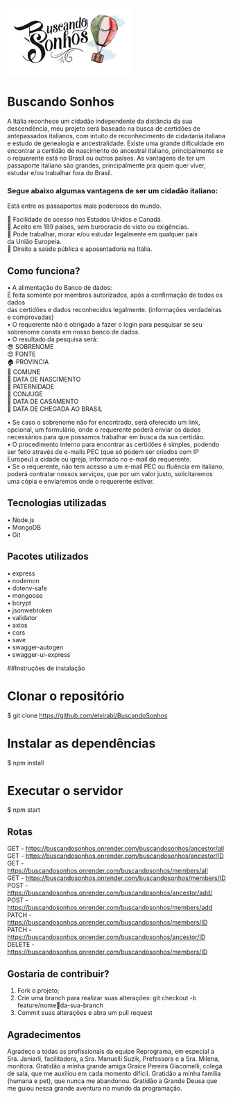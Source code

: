 <img src="./images/logo.png" alt="meu logo">

# Buscando Sonhos

A Itália reconhece um cidadão independente da distância da sua descendência, 
meu projeto será baseado na busca de certidões de antepassados italianos, com intuito 
de reconhecimento de cidadania italiana e estudo de genealogia e ancestralidade. 
Existe uma grande dificuldade em encontrar a certidão de nascimento do 
ancestral italiano, principalmente se o requerente está no Brasil ou outros países. 
As vantagens de ter um passaporte italiano são grandes, principalmente pra 
quem quer viver, estudar e/ou trabalhar fora do Brasil.

### Segue abaixo algumas vantagens de ser um cidadão italiano: 
Está entre os passaportes mais poderosos do mundo.

:pushpin: Facilidade de acesso nos Estados Unidos e Canadá.  
:pushpin: Aceito em 189 países, sem burocracia de visto ou exigências.  
:pushpin: Pode trabalhar, morar e/ou estudar legalmente em qualquer país  
da União Europeia.  
:pushpin: Direito a saúde pública e aposentadoria na Itália.

## Como funciona? 
• A alimentação do Banco de dados:  
É feita somente por membros autorizados, após a confirmação de todos os dados  
das certidões e dados reconhecidos legalmente. (informações verdadeiras e 
comprovadas)  
• O requerente não é obrigado a fazer o login para pesquisar se seu sobrenome 
consta em nosso banco de dados.  
• O resultado da pesquisa será:  
:sunglasses: SOBRENOME  
:blush: FONTE  
:house: PROVINCIA  
:house_with_garden: COMUNE  
:baby: DATA DE NASCIMENTO  
:man: PATERNIDADE  
:couplekiss: CONJUGE  
:couple: DATA DE CASAMENTO  
:speedboat: DATA DE CHEGADA AO BRASIL  

• Se caso o sobrenome não for encontrado, será oferecido um link, opcional, um 
formulário, onde o requerente poderá enviar os dados necessários para que 
possamos trabalhar em busca da sua certidão.  
• O procedimento interno para encontrar as certidões é simples, podendo ser feito 
através de e-mails PEC (que só podem ser criados com IP Europeu) a cidade ou 
igreja, informado no e-mail do requerente.  
• Se o requerente, não tem acesso a um e-mail PEC ou fluência em italiano, 
poderá contratar nossos serviços, que por um valor justo, solicitaremos uma 
cópia e enviaremos onde o requerente estiver.  

## Tecnologias utilizadas  
• Node.js  
• MongoDB  
• Git  
## Pacotes utilizados  
• express  
• nodemon  
• dotenv-safe  
• mongoose  
• bcrypt  
• jsonwebtoken  
• validator  
• axios  
• cors  
• save  
• swagger-autogen  
• swagger-ui-express

##Instruções de instalação  
# Clonar o repositório  
$ git clone https://github.com/elvirabl/BuscandoSonhos  
# Instalar as dependências  
$ npm install  
# Executar o servidor  
$ npm start  
## Rotas  
GET - https://buscandosonhos.onrender.com/buscandosonhos/ancestor/all  
GET - https://buscandosonhos.onrender.com/buscandosonhos/ancestor/ID  
GET - https://buscandosonhos.onrender.com/buscandosonhos/members/all  
GET - https://buscandosonhos.onrender.com/buscandosonhos/members/ID 
POST - https://buscandosonhos.onrender.com/buscandosonhos/ancestor/add/  
POST - https://buscandosonhos.onrender.com/buscandosonhos/members/add  
PATCH - https://buscandosonhos.onrender.com/buscandosonhos/members/ID  
PATCH - https://buscandosonhos.onrender.com/buscandosonhos/ancestor/ID  
DELETE - https://buscandosonhos.onrender.com/buscandosonhos/members/ID   
 
## Gostaria de contribuir?  
1. Fork o projeto;  
2. Crie uma branch para realizar suas alterações: git checkout -b feature/nomeda-sua-branch  
3. Commit suas alterações e abra um pull request  

## Agradecimentos
Agradeço a todas as profissionais da equipe Reprograma, em especial a Sra. Janiarli, facilitadora, a Sra. Manuelli Suzik, Prefessora e a Sra. Milena, monitora.
Gratidão a minha grande amiga Graice Pereira Giacomelli, colega de sala, que me auxiliou em cada momento difícil.
Gratidão a minha família (humana e pet), que nunca me abandonou.
Gratidão a Grande Deusa que me guiou nessa grande aventura no mundo da programação.
